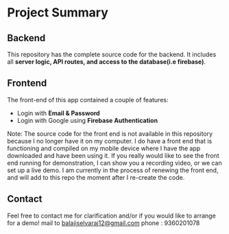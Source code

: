 # Project Summary

## Backend

This repository has the complete source code for the backend. It includes all **server logic, API routes, and access to the database(i.e firebase)**. 

## Frontend

The front-end of this app contained a couple of features: 

- Login with **Email & Password**
- Login with Google using **Firebase Authentication**

Note: The source code for the front end is not available in this repository because I no longer have it on my computer. I do have a front end that is functioning and compiled on my mobile device where I have the app downloaded and have been using it.
If you really would like to see the front end running for demonstration, I can show you a recording video, or we can set up a live demo. I am currently in the process of renewing the front end, and will add to this repo the moment after I re-create the code. 


## Contact

Feel free to contact me for clarification and/or if you would like to arrange for a demo!
        mail to balajiselvaraj12@gmail.com
phone : 9360201078
